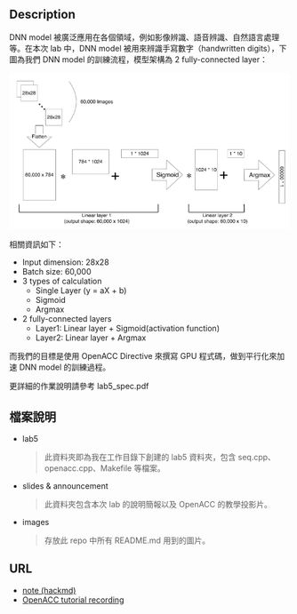 ## Description
DNN model 被廣泛應用在各個領域，例如影像辨識、語音辨識、自然語言處理等。在本次 lab 中，DNN model 被用來辨識手寫數字（handwritten digits），下圖為我們 DNN model 的訓練流程，模型架構為 2 fully-connected layer：

![description](/labs/lab5%20OpenACC/images/description.png)

相關資訊如下：
- Input dimension: 28x28
- Batch size: 60,000
- 3 types of calculation
    - Single Layer (y = aX + b)
    - Sigmoid
    - Argmax
- 2 fully-connected layers
    - Layer1: Linear layer + Sigmoid(activation function)
    - Layer2: Linear layer + Argmax

而我們的目標是使用 OpenACC Directive 來撰寫 GPU 程式碼，做到平行化來加速 DNN model 的訓練過程。

更詳細的作業說明請參考 lab5_spec.pdf
## 檔案說明
- lab5
    > 此資料夾即為我在工作目錄下創建的 lab5 資料夾，包含 seq.cpp、openacc.cpp、Makefile 等檔案。
- slides & announcement
    > 此資料夾包含本次 lab 的說明簡報以及 OpenACC 的教學投影片。
- images
    > 存放此 repo 中所有 README.md 用到的圖片。
## URL
- [note (hackmd)](https://hackmd.io/@u_46AznXS7-aLzZ7_uD4WQ/BJ6hXwaI6)
- [OpenACC tutorial recording](https://drive.google.com/file/d/1yOeGrGYNzIiuozjlcMSrmV3DDbeJ0-nu/view)